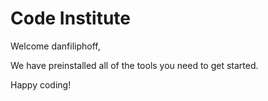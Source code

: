 # Code Institute

Welcome danfiliphoff,

We have preinstalled all of the tools you need to get started.

Happy coding!
